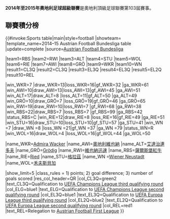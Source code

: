 **2014年至2015年奧地利足球超級聯賽**是奧地利頂級足球聯賽第103屆賽事。

## 聯賽積分榜

{{\#invoke:Sports table|main|style=football |showteam= |template_name=2014–15 Austrian Football Bundesliga table |update=complete |source=[Austrian Football Bundesliga](http://www.bundesliga.at/index.php?id=558)

|team1=RBS |team2=RWI |team3=ALT |team4=STU |team5=WOL |team6=RIE |team7=AWI |team8=GRÖ |team9=WKR |team10=WN |result1=CL3Q |result2=CL3Q |result3=EL3Q |result4=EL3Q |result5=EL2Q |result10=REL

|win_WKR=7 |draw_WKR=13|loss_WKR=16|gf_WKR=32 |ga_WKR=61 |win_AWI=10|draw_AWI=13|loss_AWI=13|gf_AWI=45 |ga_AWI=51 |win_ALT=17|draw_ALT=8 |loss_ALT=11|gf_ALT=50 |ga_ALT=49 |win_GRÖ=10|draw_GRÖ=7 |loss_GRÖ=19|gf_GRÖ=46 |ga_GRÖ=65 |win_RWI=19|draw_RWI=10|loss_RWI=7 |gf_RWI=68 |ga_RWI=38 |win_RBS=22|draw_RBS=7 |loss_RBS=7 |gf_RBS=99 |ga_RBS=42 |status_RBS=C |win_RIE=12|draw_RIE=8 |loss_RIE=16|gf_RIE=49 |ga_RIE=51 |win_STU=16|draw_STU=10|loss_STU=10|gf_STU=57 |ga_STU=41 |win_WN =7 |draw_WN =8 |loss_WN =21|gf_WN =37 |ga_WN =79 |status_WN=R |win_WOL=16|draw_WOL=4 |loss_WOL=16|gf_WOL=44 |ga_WOL=50

|name_WKR=[Admira Wacker](https://zh.wikipedia.org/wiki/FC_Admira_Wacker_Mödling "wikilink") |name_AWI=[奧地利維也納](https://zh.wikipedia.org/wiki/奧地利維也納 "wikilink") |name_ALT=[艾達治連多夫](https://zh.wikipedia.org/wiki/艾達治連多夫體育會 "wikilink") |name_GRÖ=[Grödig](https://zh.wikipedia.org/wiki/SV_Grödig "wikilink") |name_RWI=[維也納迅速](https://zh.wikipedia.org/wiki/維也納迅速 "wikilink") |name_RBS=[薩爾斯堡紅牛](https://zh.wikipedia.org/wiki/薩爾斯堡紅牛 "wikilink") |name_RIE=[Ried](https://zh.wikipedia.org/wiki/SV_Ried "wikilink") |name_STU=[格拉茲](https://zh.wikipedia.org/wiki/格拉茲 "wikilink") |name_WN =[Wiener Neustadt](https://zh.wikipedia.org/wiki/SC_Wiener_Neustadt "wikilink") |name_WOL=[禾夫斯貝加](https://zh.wikipedia.org/wiki/禾夫斯貝加體育會 "wikilink")

|show_limit=5 |class_rules = 1) points; 2) goal difference; 3) number of goals scored |res_col_header=QR |col_CL3Q=green2 |text_CL3Q=Qualification to [UEFA Champions League third qualifying round](https://zh.wikipedia.org/wiki/2015–16_UEFA_Champions_League#Third_qualifying_round "wikilink") |col_ELG=blue1 |text_ELG=Qualification to [UEFA Champions League second qualifying round](https://zh.wikipedia.org/wiki/2015–16_UEFA_Europa_League#Second_qualifying_round "wikilink") |col_EL3Q=blue1 |text_EL3Q=Qualification to [UEFA Europa League third qualifying round](https://zh.wikipedia.org/wiki/2015–16_UEFA_Europa_League#Third_qualifying_round "wikilink") |col_EL2Q=blue2 |text_EL2Q=Qualification to [UEFA Europa League second qualifying round](https://zh.wikipedia.org/wiki/2015–16_UEFA_Europa_League#Second_qualifying_round "wikilink") |col_REL=red1 |text_REL=Relegation to [Austrian Football First League](https://zh.wikipedia.org/wiki/2015–16_Austrian_Football_First_League "wikilink") }}<noinclude>